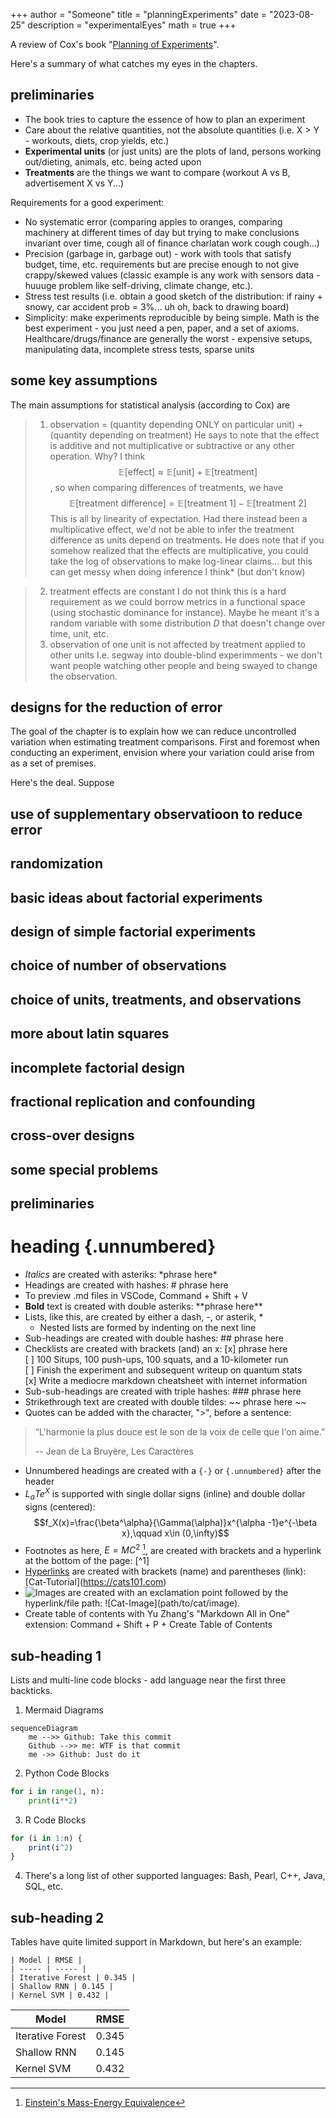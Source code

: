 +++
author = "Someone"
title = "planningExperiments"
date = "2023-08-25"
description = "experimentalEyes"
math = true
+++

A review of Cox's book "[Planning of Experiments](https://archive.org/details/planningofexperi0000coxd)".
<!--more-->

Here's a summary of what catches my eyes in the chapters.

## preliminaries

- The book tries to capture the essence of how to plan an experiment
- Care about the relative quantities, not the absolute quantities (i.e. X > Y - workouts, diets, crop yields, etc.)
- **Experimental units** (or just units) are the plots of land, persons working out/dieting, animals, etc. being acted upon
- **Treatments** are the things we want to compare (workout A vs B, advertisement X vs Y...)

Requirements for a good experiment:

* No systematic error (comparing apples to oranges, comparing machinery at different times of day but trying to make conclusions invariant over time, cough all of finance charlatan work cough cough...)
* Precision (garbage in, garbage out) - work with tools that satisfy budget, time, etc. requirements but are precise enough to not give crappy/skewed values (classic example is any work with sensors data - huuuge problem like self-driving, climate change, etc.).
* Stress test results (i.e. obtain a good sketch of the distribution: if rainy + snowy, car accident prob = 3%... uh oh, back to drawing board)
* Simplicity: make experiments reproducible by being simple. Math is the best experiment - you just need a pen, paper, and a set of axioms. Healthcare/drugs/finance are generally the worst - expensive setups, manipulating data, incomplete stress tests, sparse units

## some key assumptions

The main assumptions for statistical analysis (according to Cox) are

> 1) observation = (quantity depending ONLY on particular unit) + (quantity depending on treatment)
He says to note that the effect is additive and not multiplicative or subtractive or any other operation. Why? I think 
$$\mathbb{E}[\text{effect}]\approx \mathbb{E}[\text{unit}]+\mathbb{E}[\text{treatment}]$$
, so when comparing differences of treatments, we have 
$$\mathbb{E}[\text{treatment difference}] = \mathbb{E}[\text{treatment 1}] - \mathbb{E}[\text{treatment 2}]$$
This is all by linearity of expectation. Had there instead been a multiplicative effect, we'd not be able to infer the treatment difference as units depend on treatments. He does note that if you somehow realized that the effects are multiplicative, you could take the log of observations to make log-linear claims... but this can get messy when doing inference I think* (but don't know)

> 2) treatment effects are constant
I do not think this is a hard requirement as we could borrow metrics in a functional space (using stochastic dominance for instance). Maybe he meant it's a random variable with some distribution $D$ that doesn't change over time, unit, etc. 
> 3) observation of one unit is not affected by treatment applied to other units
I.e. segway into double-blind experimments - we don't want people watching other people and being swayed to change the observation.


## designs for the reduction of error

The goal of the chapter is to explain how we can reduce uncontrolled variation when estimating treatment comparisons. First and foremost when conducting an experiment, envision where your variation could arise from as a set of premises. 

Here's the deal. Suppose 



## use of supplementary observatioon to reduce error

## randomization

## basic ideas about factorial experiments

## design of simple factorial experiments

## choice of number of observations

## choice of units, treatments, and observations

## more about latin squares

## incomplete factorial design

## fractional replication and confounding

## cross-over designs

## some special problems

## preliminaries




# heading {.unnumbered}

- *Italics* are created with asteriks: \*phrase here\* 
- Headings are created with hashes: # phrase here
- To preview .md files in VSCode, Command + Shift + V
- **Bold** text is created with double asteriks: \*\*phrase here\*\*
- Lists, like this, are created by either a dash, -, or asterik, *
  * Nested lists are formed by indenting on the next line
- Sub-headings are created with double hashes: ## phrase here
- Checklists are created with brackets (and) an x: \[x\] phrase here \
 [ ] 100 Situps, 100 push-ups, 100 squats, and a 10-kilometer run \
 [ ] Finish the experiment and subsequent writeup on quantum stats \
 [x] Write a mediocre markdown cheatsheet with internet information 
- Sub-sub-headings are created with triple hashes: ### phrase here
- Strikethrough text are created with double tildes: \~\~ phrase here \~\~
- Quotes can be added with the character, ">", before a sentence:
> “L'harmonie la plus douce est le son de la voix de celle que l'on aime.”
>
> -- Jean de La Bruyère, Les Caractères
- Unnumbered headings are created with a `{-}` or `{.unnumbered}` after the header
- $L_a T e^X$ is supported with single dollar signs (inline) and double dollar signs (centered): 
$$f_X(x)=\frac{\beta^\alpha}{\Gamma(\alpha)}x^{\alpha -1}e^{-\beta x},\qquad x\in (0,\infty)$$
- Footnotes as here, $E=MC^2$ [^1], are created with brackets and a hyperlink at the bottom of the page: \[^1\] 
- [Hyperlinks](https://www.youtube.com/watch?v=dQw4w9WgXcQ) are created with brackets (name) and parentheses (link): \[Cat-Tutorial\](https://cats101.com)
- ![Images]() are created with an exclamation point followed by the hyperlink/file path: \!\[Cat-Image\](path/to/cat/image).
- Create table of contents with Yu Zhang's "Markdown All in One" extension: Command + Shift + P + Create Table of Contents

## sub-heading 1
Lists and multi-line code blocks - add language near the first three backticks.
1. Mermaid Diagrams
```mermaid
sequenceDiagram 
    me -->> Github: Take this commit
    Github -->> me: WTF is that commit
    me ->> Github: Just do it
```

2. Python Code Blocks
```python
for i in range(1, n):
    print(i**2)
```

3. R Code Blocks
```r
for (i in 1:n) {
    print(i^2)
}
```

4. There's a long list of other supported languages: Bash, Pearl, C++, Java, SQL, etc.

## sub-heading 2

Tables have quite limited support in  Markdown, but here's an example:

```
| Model | RMSE |
| ----- | ----- |
| Iterative Forest | 0.345 |
| Shallow RNN | 0.145 |
| Kernel SVM | 0.432 |
```

| Model | RMSE |
| ----- | ----- |
| Iterative Forest | 0.345 |
| Shallow RNN | 0.145 |
| Kernel SVM | 0.432 |



[^1]: [Einstein's Mass-Energy Equivalence](https://en.wikipedia.org/wiki/Mass%E2%80%93energy_equivalence)

